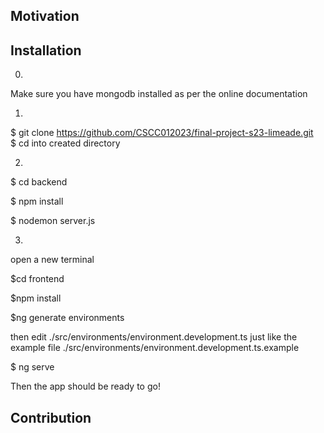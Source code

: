 ## Motivation

## Installation

0.  
Make sure you have mongodb installed as per the online documentation

1.  
$ git clone https://github.com/CSCC012023/final-project-s23-limeade.git  
$ cd into created directory
 
2. 
$ cd backend  

$ npm install  

$ nodemon server.js  


3.  
open a new terminal  

$cd frontend  

$npm install   

$ng generate environments            


then edit ./src/environments/environment.development.ts just like the example file ./src/environments/environment.development.ts.example     

$ ng serve       


Then the app should be ready to go!    


## Contribution